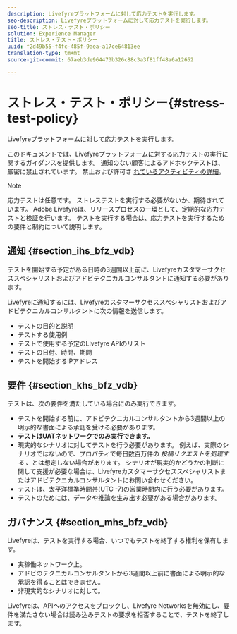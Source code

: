 ```yaml
---
description: Livefyreプラットフォームに対して応力テストを実行します。
seo-description: Livefyreプラットフォームに対して応力テストを実行します。
seo-title: ストレス・テスト・ポリシー
solution: Experience Manager
title: ストレス・テスト・ポリシー
uuid: f2d49b55-f4fc-485f-9aea-a17ce64813ee
translation-type: tm+mt
source-git-commit: 67aeb3de964473b326c88c3a3f81ff48a6a12652

---
```



# ストレス・テスト・ポリシー{#stress-test-policy}

Livefyreプラットフォームに対して応力テストを実行します。

このドキュメントでは、Livefyreプラットフォームに対する応力テストの実行に関するガイダンスを提供します。 通知のない顧客によるアドホックテストは、厳密に禁止されています。 禁止および許可さ [れているアクティビティの詳細](#c_stress_test_policy/section_mhs_bfz_vdb)。

>[!NOTE]
>
>応力テストは任意です。 ストレステストを実行する必要がないか、期待されています。 Adobe Livefyreは、リリースプロセスの一環として、定期的な応力テストと検証を行います。 テストを実行する場合は、応力テストを実行するための要件と制約について説明します。

## 通知 {#section_ihs_bfz_vdb}

テストを開始する予定がある日時の3週間以上前に、Livefyreカスタマーサクセススペシャリストおよびアドビテクニカルコンサルタントに通知する必要があります。

Livefyreに通知するには、Livefyreカスタマーサクセススペシャリストおよびアドビテクニカルコンサルタントに次の情報を送信します。

* テストの目的と説明
* テストする使用例
* テストで使用する予定のLivefyre APIのリスト
* テストの日付、時間、期間
* テストを開始するIPアドレス

## 要件 {#section_khs_bfz_vdb}

テストは、次の要件を満たしている場合にのみ実行できます。

* テストを開始する前に、アドビテクニカルコンサルタントから3週間以上の明示的な書面による承認を受ける必要があります。
* **テストはUATネットワークでのみ実行できます。**
* 現実的なシナリオに対してテストを行う必要があります。 例えば、実際のシナリオではないので、プロパティで毎日数百万件の *投稿リクエストを処理する* 、とは想定しない場合があります。 シナリオが現実的かどうかの判断に関して支援が必要な場合は、Livefyreカスタマーサクセススペシャリストまたはアドビテクニカルコンサルタントにお問い合わせください。
* テストは、太平洋標準時間帯\(UTC -7\)の営業時間内に行う必要があります。
* テストのためには、データや推論を生み出す必要がある場合があります。

## ガバナンス {#section_mhs_bfz_vdb}

Livefyreは、テストを実行する場合、いつでもテストを終了する権利を保有します。

* 実稼働ネットワーク上。
* アドビのテクニカルコンサルタントから3週間以上前に書面による明示的な承認を得ることはできません。
* 非現実的なシナリオに対して。

Livefyreは、APIへのアクセスをブロックし、Livefyre Networksを無効にし、要件を満たさない場合は読み込みテストの要求を拒否することで、テストを終了します。

